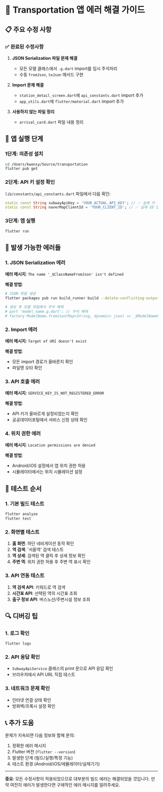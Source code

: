 # 🔧 Transportation 앱 에러 해결 가이드

## 📋 주요 수정 사항

### ✅ 완료된 수정사항
1. **JSON Serialization 파일 문제 해결**
   - 모든 모델 클래스에서 `.g.dart` import를 임시 주석처리
   - 수동 `fromJson`, `toJson` 메서드 구현

2. **Import 문제 해결**
   - `station_detail_screen.dart`에 `api_constants.dart` import 추가
   - `app_utils.dart`에 `flutter/material.dart` import 추가

3. **사용하지 않는 파일 정리**
   - `arrival_card.dart` 파일 내용 정리

## 🚀 앱 실행 단계

### 1단계: 의존성 설치
```bash
cd /Users/kwonsy/Source/transportation
flutter pub get
```

### 2단계: API 키 설정 확인
`lib/constants/api_constants.dart` 파일에서 다음 확인:
```dart
static const String subwayApiKey = 'YOUR_ACTUAL_API_KEY'; // ✅ 실제 키 입력됨
static const String naverMapClientId = 'YOUR_CLIENT_ID'; // ✅ 실제 ID 입력됨
```

### 3단계: 앱 실행
```bash
flutter run
```

## 🐛 발생 가능한 에러들

### 1. JSON Serialization 에러
**에러 메시지**: `The name '_$ClassNameFromJson' isn't defined`

**해결 방법**:
```bash
# JSON 파일 생성
flutter packages pub run build_runner build --delete-conflicting-outputs

# 생성 후 모델 파일에서 주석 해제
# part 'model_name.g.dart'; // 주석 해제
# factory ModelName.fromJson(Map<String, dynamic> json) => _$ModelNameFromJson(json);
```

### 2. Import 에러
**에러 메시지**: `Target of URI doesn't exist`

**해결 방법**: 
- 모든 import 경로가 올바른지 확인
- 파일명 오타 확인

### 3. API 호출 에러
**에러 메시지**: `SERVICE_KEY_IS_NOT_REGISTERED_ERROR`

**해결 방법**:
- API 키가 올바르게 설정되었는지 확인
- 공공데이터포털에서 서비스 신청 상태 확인

### 4. 위치 권한 에러
**에러 메시지**: `Location permissions are denied`

**해결 방법**:
- Android/iOS 설정에서 앱 위치 권한 허용
- 시뮬레이터에서는 위치 시뮬레이션 설정

## 📱 테스트 순서

### 1. 기본 빌드 테스트
```bash
flutter analyze
flutter test
```

### 2. 화면별 테스트
1. **홈 화면**: 하단 네비게이션 동작 확인
2. **역 검색**: '서울역' 검색 테스트
3. **역 상세**: 검색된 역 클릭 후 상세 정보 확인
4. **주변 역**: 위치 권한 허용 후 주변 역 표시 확인

### 3. API 연동 테스트
1. **역 검색 API**: 키워드로 역 검색
2. **시간표 API**: 선택된 역의 시간표 조회
3. **출구 정보 API**: 버스노선/주변시설 정보 조회

## 🔍 디버깅 팁

### 1. 로그 확인
```bash
flutter logs
```

### 2. API 응답 확인
- `SubwayApiService` 클래스의 print 문으로 API 응답 확인
- 브라우저에서 API URL 직접 테스트

### 3. 네트워크 문제 확인
- 인터넷 연결 상태 확인
- 방화벽/프록시 설정 확인

## 📞 추가 도움

문제가 지속되면 다음 정보와 함께 문의:
1. 정확한 에러 메시지
2. Flutter 버전 (`flutter --version`)
3. 발생한 단계 (빌드/실행/특정 기능)
4. 테스트 환경 (Android/iOS/에뮬레이터/실제기기)

---

**중요**: 모든 수정사항이 적용되었으므로 대부분의 빌드 에러는 해결되었을 것입니다. 
만약 여전히 에러가 발생한다면 구체적인 에러 메시지를 알려주세요.
